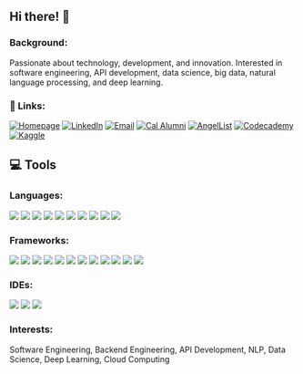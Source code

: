 ## Hi there! 👋
### Background:
Passionate about technology, development, and innovation. Interested in software engineering, API development, data science, big data, natural language processing, and deep learning.

### 🔗 Links:
[![Homepage](https://img.shields.io/badge/Homepage%20-lightgrey)](https://mlavva.github.io)
[![LinkedIn](https://img.shields.io/badge/LinkedIn%20-mlavva-blue)](https://www.linkedin.com/in/mlavva/)
[![Email](https://img.shields.io/badge/Email%20-lightblue)](m&#97;&#105;&#108;&#116;&#111;&#x3A;&#109;&#108;&#97;&#118;&#118;&#97;&#64;&#98;&#101;&#114;&#107;&#101;&#108;&#101;&#121;&#46;&#101;&#100;u)
[![Cal Alumni](https://img.shields.io/badge/Cal%20Alumni%20-yellow)](https://cal.berkeley.edu/mlavva)
[![AngelList](https://img.shields.io/badge/AngelList%20-lightgrey)](https://angel.co/u/mlavva)
[![Codecademy](https://img.shields.io/badge/Codecademy%20-black)](https://www.codecademy.com/profiles/mlavva)
[![Kaggle](https://img.shields.io/badge/Kaggle%20-mediumblue)]( https://www.kaggle.com/dataclass)

## 💻 Tools
### Languages:
<img src="https://img.shields.io/badge/TypeScript-darkblue?style=for-the-badge&logo=typescript&logoColor=white"/> <img src="https://img.shields.io/badge/Java-darkblue?style=for-the-badge&logo=java&logoColor=white"/> 
<img src="https://img.shields.io/badge/Python-darkblue?style=for-the-badge&logo=python&logoColor=white"/> 
<img src="https://img.shields.io/badge/Scala-darkblue?style=for-the-badge&logo=scala&logoColor=white"/> 
<img src="https://img.shields.io/badge/Shell_Script-darkblue?style=for-the-badge&logo=gnu-bash&logoColor=white"/> 
<img src="https://img.shields.io/badge/json-darkblue?style=for-the-badge&logo=json&logoColor=white"/>
<img src="https://img.shields.io/badge/Go-darkblue?style=for-the-badge&logo=go&logoColor=white"/> 
<img src="https://img.shields.io/badge/Pandas-darkblue?style=for-the-badge&logo=pandas&logoColor=white"/> 
<img src="https://img.shields.io/badge/PyTorch-darkblue?style=for-the-badge&logo=PyTorch&logoColor=white"/> 
<img src="https://img.shields.io/badge/Numpy-darkblue?style=for-the-badge&logo=numpy&logoColor=white"/> 

### Frameworks:
<img src="https://img.shields.io/badge/Express.js-darkblue?style=for-the-badge&logo=express&logoColor=white"/> <img src="https://img.shields.io/badge/Spring_Boot-darkblue?style=for-the-badge&logo=spring-boot&logoColor=white"/>
<img src="https://img.shields.io/badge/PostgreSQL-darkblue?style=for-the-badge&logo=postgresql&logoColor=white"/> 
<img src="https://img.shields.io/badge/Node.js-darkblue?style=for-the-badge&logo=nodedotjs&logoColor=white"/> 
<img src="https://img.shields.io/badge/Docker-darkblue?style=for-the-badge&logo=docker&logoColor=white"> 
<img src="https://img.shields.io/badge/rabbitmq-darkblue.svg?&style=for-the-badge&logo=rabbitmq&logoColor=white"/>
<img src="https://img.shields.io/badge/Junit5-darkblue?style=for-the-badge&logo=junit5&logoColor=white"/>
<img src="https://img.shields.io/badge/Jest-darkblue?style=for-the-badge&logo=jest&logoColor=white"/>
<img src="https://img.shields.io/badge/Heroku-darkblue?style=for-the-badge&logo=heroku&logoColor=white"/> 
<img src="https://img.shields.io/badge/kubernetes-darkblue.svg?&style=for-the-badge&logo=kubernetes&logoColor=white"/>
<img src="https://img.shields.io/badge/Postman-darkblue?style=for-the-badge&logo=Postman&logoColor=white"/>
<img src="https://img.shields.io/badge/Swagger-darkblue?style=for-the-badge&logo=Swagger&logoColor=white"/>

### IDEs:
<img src="https://img.shields.io/badge/WebStorm-darkblue?style=for-the-badge&logo=WebStorm&logoColor=white"/> <img src="https://img.shields.io/badge/IntelliJIDEA-darkblue.svg?style=for-the-badge&logo=intellij-idea&logoColor=white"/>
<img src="https://img.shields.io/badge/Eclipse-darkblue?style=for-the-badge&logo=eclipse&logoColor=white"/>

### Interests:
Software Engineering, Backend Engineering, API Development, NLP, Data Science, Deep Learning, Cloud Computing
